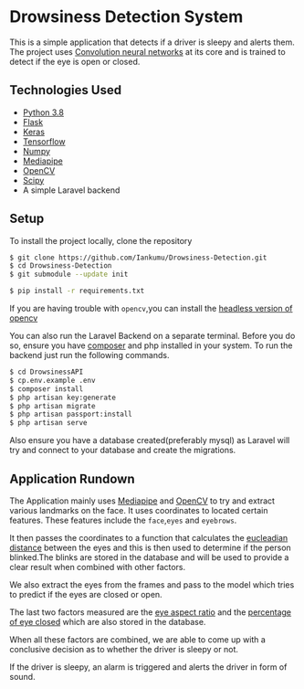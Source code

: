 # Drowsiness Detection System

This is a simple application that detects if a driver is sleepy and alerts them. The project uses [Convolution neural networks](https://towardsdatascience.com/a-comprehensive-guide-to-convolutional-neural-networks-the-eli5-way-3bd2b1164a53) at its core and is trained to detect if the eye is open or closed.

## Technologies Used

- [Python 3.8](https://www.python.org/)
- [Flask](https://flask.palletsprojects.com/)
- [Keras](https://keras.io/)
- [Tensorflow](https://www.tensorflow.org/)
- [Numpy](https://numpy.org/)
- [Mediapipe](https://mediapipe.dev/)
- [OpenCV](https://opencv.org/)
- [Scipy](https://docs.scipy.org)
- A simple Laravel backend

## Setup

To install the project locally, clone the repository

```bash
$ git clone https://github.com/Iankumu/Drowsiness-Detection.git
$ cd Drowsiness-Detection
$ git submodule --update init

$ pip install -r requirements.txt
```

If you are having trouble with `opencv`,you can install the [headless version of opencv](https://pypi.org/project/opencv-python-headless/)

You can also run the Laravel Backend on a separate terminal. Before you do so, ensure you have [composer](https://getcomposer.org/) and php installed in your system. To run the backend just run the following commands.

```bash
$ cd DrowsinessAPI
$ cp.env.example .env
$ composer install
$ php artisan key:generate
$ php artisan migrate
$ php artisan passport:install
$ php artisan serve
```

Also ensure you have a database created(preferably mysql) as Laravel will try and connect to your database and create the migrations.

## Application Rundown

The Application mainly uses [Mediapipe](https://mediapipe.dev/) and [OpenCV](https://opencv.org/) to try and extract various landmarks on the face. It uses coordinates to located certain features. These features include the `face`,`eyes` and `eyebrows`.

It then passes the coordinates to a function that calculates the [eucleadian distance](https://en.wikipedia.org/wiki/Euclidean_distance) between the eyes and this is then used to determine if the person blinked.The blinks are stored in the database and will be used to provide a clear result when combined with other factors.

We also extract the eyes from the frames and pass to the model which tries to predict if the eyes are closed or open.

The last two factors measured are the [eye aspect ratio](https://www.ncbi.nlm.nih.gov/pmc/articles/PMC9044337/) and the [percentage of eye closed](https://iopscience.iop.org/article/10.1088/1742-6596/1090/1/012037/pdf) which are also stored in the database.

When all these factors are combined, we are able to come up with a conclusive decision as to whether the driver is sleepy or not.

If the driver is sleepy, an alarm is triggered and alerts the driver in form of sound.
